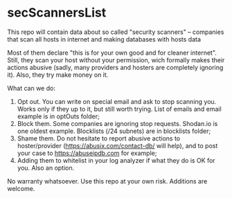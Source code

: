 # secScannersList
This repo will contain data about so called "security scanners" – companies that scan all hosts in internet and making databases with hosts data

Most of them declare "this is for your own good and for cleaner internet". 
Still, they scan your host without your permission, wich formally makes their actions abusive (sadly, many providers and hosters are completely ignoring it). Also, they try make money on it.

What can we do:
1. Opt out. You can write on special email and ask to stop scanning you. Works only if they up to it, but still worth trying. List of emails and email example is in optOuts folder;
2. Block them. Some companies are ignoring stop requests. Shodan.io is one oldest example. Blocklists (/24 subnets) are in blocklists folder;
3. Shame them. Do not hesitate to report abusive actions to hoster/provider (https://abusix.com/contact-db/ will help), and to post your case to https://abuseipdb.com for example;
4. Adding them to whitelist in your log analyzer if what they do is OK for you. Also an option.

No warranty whatsoever. Use this repo at your own risk.
Additions are welcome.
